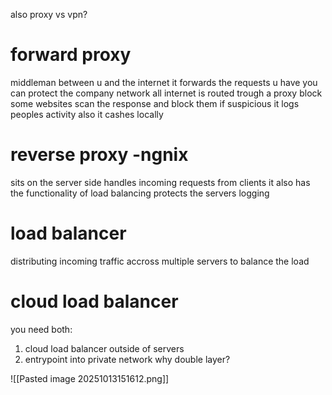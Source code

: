 
also proxy vs vpn?

# forward proxy
middleman between u and the internet
it forwards the requests u have
you can protect the company network
all internet is routed trough a proxy
block some websites
scan the response and block them if suspicious
it logs peoples activity
also it cashes locally 

# reverse proxy -ngnix
sits on the server side
handles incoming requests from clients
it also has the functionality of load balancing
protects the servers
logging

# load balancer
distributing incoming traffic accross multiple servers to balance the load

# cloud load balancer
you need both:
1. cloud load balancer outside of servers
2. entrypoint into private network
why double layer?

![[Pasted image 20251013151612.png]]